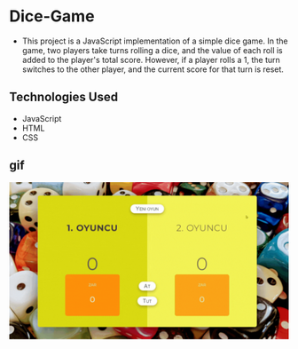 # Dice-Game

- This project is a JavaScript implementation of a simple dice game. In the game, two players take turns rolling a dice, and the value of each roll is added to the player's total score. However, if a player rolls a 1, the turn switches to the other player, and the current score for that turn is reset.

## Technologies Used
- JavaScript
- HTML
- CSS

## gif

<img src="dc.gif" />